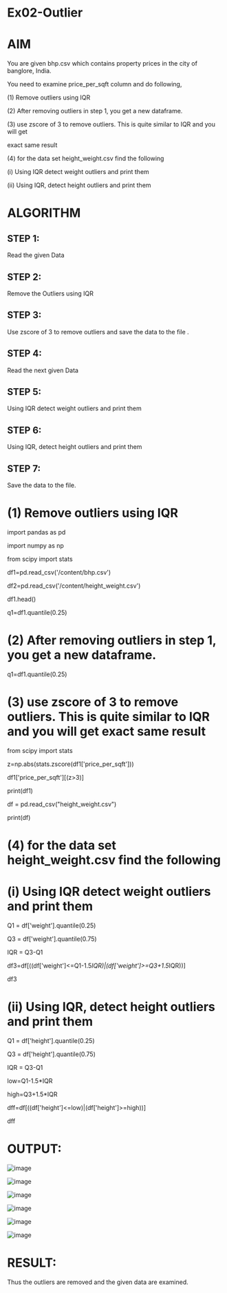 # Ex02-Outlier

# AIM

You are given bhp.csv which contains property prices in the city of banglore, India.

You need to examine price_per_sqft column and do following,

(1) Remove outliers using IQR

(2) After removing outliers in step 1, you get a new dataframe.

(3) use zscore of 3 to remove outliers. This is quite similar to IQR and you will get

exact same result

(4) for the data set height_weight.csv find the following

(i) Using IQR detect weight outliers and print them

(ii) Using IQR, detect height outliers and print them

# ALGORITHM

## STEP 1:

Read the given Data

## STEP 2:

Remove the Outliers using IQR

## STEP 3:

Use zscore of 3 to remove outliers and save the data to the file .

## STEP 4:

Read the next given Data

## STEP 5:

 Using IQR detect weight outliers and print them
 
## STEP 6: 
 
 Using IQR, detect height outliers and print them

## STEP 7:
 
Save the data to the file.
 
# (1) Remove outliers using IQR 

import pandas as pd

import numpy as np

from scipy import stats

df1=pd.read_csv('/content/bhp.csv')

df2=pd.read_csv('/content/height_weight.csv')

df1.head()

q1=df1.quantile(0.25)

# (2) After removing outliers in step 1, you get a new dataframe.

q1=df1.quantile(0.25)


# (3) use zscore of 3 to remove outliers. This is quite similar to IQR and you will get exact same result

from scipy import stats

z=np.abs(stats.zscore(df1['price_per_sqft']))

df1['price_per_sqft'][(z>3)]

print(df1)

df = pd.read_csv("height_weight.csv")

print(df)

# (4) for the data set height_weight.csv find the following

# (i) Using IQR detect weight outliers and print them
     
     
Q1 = df['weight'].quantile(0.25)

Q3 = df['weight'].quantile(0.75)

IQR = Q3-Q1

df3=df[((df['weight']<=Q1-1.5*IQR)|(df['weight']>=Q3+1.5*IQR))]

df3


# (ii) Using IQR, detect height outliers and print them
    
Q1 = df['height'].quantile(0.25)

Q3 = df['height'].quantile(0.75)

IQR = Q3-Q1

low=Q1-1.5*IQR

high=Q3+1.5*IQR

dff=df[((df['height']<=low)|(df['height']>=high))]

dff

# OUTPUT:

![image](https://user-images.githubusercontent.com/84709944/227706948-b3f591ef-86ce-4967-87be-7907651df48a.png)

![image](https://user-images.githubusercontent.com/84709944/227706990-eb9a7a84-c92f-4e0d-82f4-a411085c695f.png)

![image](https://user-images.githubusercontent.com/84709944/227707004-0d464fd1-c05f-4eb2-a064-88c63755b4a7.png)

![image](https://user-images.githubusercontent.com/84709944/227707012-4abae652-673e-44d6-aa2f-96c958644be2.png)

![image](https://user-images.githubusercontent.com/84709944/227707038-6ed968b1-7541-428b-91ba-a6c678c727d4.png)

![image](https://user-images.githubusercontent.com/84709944/227707058-6aa2374b-b2c7-43dd-bb8e-bf1daa9a4a08.png)

# RESULT:

Thus the outliers are removed and the given data are examined. 
